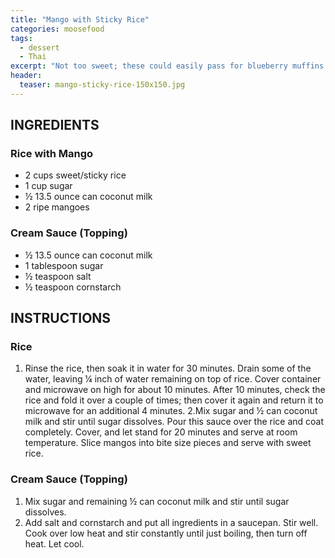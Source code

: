 ```yaml
---
title: "Mango with Sticky Rice"
categories: moosefood
tags: 
  - dessert
  - Thai
excerpt: "Not too sweet; these could easily pass for blueberry muffins. Rich loves the texture of the dough!"
header:
  teaser: mango-sticky-rice-150x150.jpg
---
```


## INGREDIENTS

### Rice with Mango
* 2 cups sweet/sticky rice
* 1 cup sugar
* ½ 13.5 ounce can coconut milk
* 2 ripe mangoes

### Cream Sauce (Topping)
* ½ 13.5 ounce can coconut milk
* 1 tablespoon sugar
* ½ teaspoon salt
* ½ teaspoon cornstarch

## INSTRUCTIONS

### Rice
1. Rinse the rice, then soak it in water for 30 minutes. Drain some of the water, leaving ¼ inch of water remaining on top of rice.
Cover container and microwave on high for about 10 minutes. After 10 minutes, check the rice and fold it over a couple of times; then cover it again and return it to microwave for an additional 4 minutes.
2.Mix sugar and ½ can coconut milk and stir until sugar dissolves. Pour this sauce over the rice and coat completely. Cover, and let stand for 20 minutes and serve at room temperature. Slice mangos into bite size pieces and serve with sweet rice.

### Cream Sauce (Topping)
1. Mix sugar and remaining ½ can coconut milk and stir until sugar dissolves.
2. Add salt and cornstarch and put all ingredients in a saucepan. Stir well. Cook over low heat and stir constantly until just boiling, then turn off heat. Let cool.
